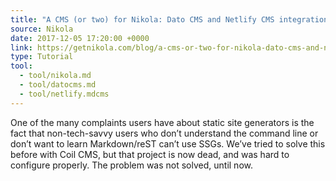 ```yaml
---
title: "A CMS (or two) for Nikola: Dato CMS and Netlify CMS integration"
source: Nikola
date: 2017-12-05 17:20:00 +0000
link: https://getnikola.com/blog/a-cms-or-two-for-nikola-dato-cms-and-netlify-cms-integration.html
type: Tutorial
tool:
  - tool/nikola.md
  - tool/datocms.md
  - tool/netlify.mdcms
---
```

One of the many complaints users have about static site generators is the fact that non-tech-savvy users who don’t understand the command line or don’t want to learn Markdown/reST can’t use SSGs. We’ve tried to solve this before with Coil CMS, but that project is now dead, and was hard to configure properly. The problem was not solved, until now.
